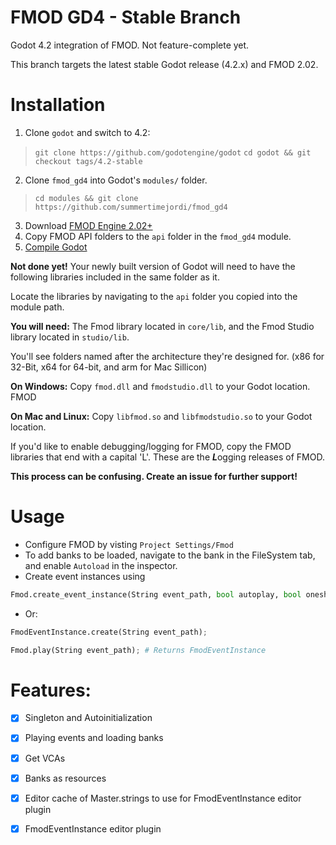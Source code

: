 # FMOD GD4 - Stable Branch
Godot 4.2 integration of FMOD. Not feature-complete yet.

This branch targets the latest stable Godot release (4.2.x) and FMOD 2.02.
# Installation
1. Clone `godot` and switch to 4.2:
> `git clone https://github.com/godotengine/godot`
> `cd godot && git checkout tags/4.2-stable`
2. Clone `fmod_gd4` into Godot's `modules/` folder.
> `cd modules && git clone https://github.com/summertimejordi/fmod_gd4`
3. Download [FMOD Engine 2.02+](https://www.fmod.com/download#FMOD%20Engine-select)
4. Copy FMOD API folders to the `api` folder in the `fmod_gd4` module.
5. [Compile Godot](https://docs.godotengine.org/en/stable/development/compiling/introduction_to_the_buildsystem.html?highlight=compile)

**Not done yet!**
Your newly built version of Godot will need to have the following libraries included in the same folder as it.

Locate the libraries by navigating to the `api` folder you copied into the module path.

**You will need:**
		The Fmod library located in `core/lib`, and the Fmod Studio library located in `studio/lib`.

You'll see folders named after the architecture they're designed for. (x86 for 32-Bit, x64 for 64-bit, and arm for Mac Sillicon)

**On Windows:**
	Copy `fmod.dll` and `fmodstudio.dll` to your Godot location. FMOD

**On Mac and Linux:**
	Copy `libfmod.so` and `libfmodstudio.so` to your Godot location.

If you'd like to enable debugging/logging for FMOD, copy the FMOD libraries that end with a capital 'L'. These are the ***L***ogging releases of FMOD.

**This process can be confusing. Create an issue for further support!**

# Usage
* Configure FMOD by visting `Project Settings/Fmod`
* To add banks to be loaded, navigate to the bank in the FileSystem tab, and enable `Autoload` in the inspector.
* Create event instances using
```py
Fmod.create_event_instance(String event_path, bool autoplay, bool oneshot); # Returns FmodEventInstance
```
* Or:
```py
FmodEventInstance.create(String event_path);
```
```py
Fmod.play(String event_path); # Returns FmodEventInstance
```

# Features:
- [x] Singleton and Autoinitialization
- [x] Playing events and loading banks
- [x] Get VCAs
- [x] Banks as resources
- [x] Editor cache of Master.strings to use for FmodEventInstance editor plugin
- [x] FmodEventInstance editor plugin

